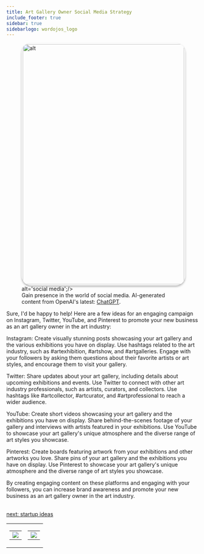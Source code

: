 ```yaml
---
title: Art Gallery Owner Social Media Strategy
include_footer: true
sidebar: true
sidebarlogo: wordojos_logo
---
```

<figure>
    <img src='/uploads/socialmedia.jpg' style="width: 100%;height: 630px;padding: 3px; box-shadow: 0 3px 5px rgba(0,0,0,.3);border-radius: 25px;overflow: hidden;border: none;" align="middle"; alt='alt';/> alt='social media';/>
    <figcaption>Gain presence in the world of social media.  AI-generated content from OpenAI's latest: <a href="https://openai.com/blog/chatgpt/" >ChatGPT</a>.</figcaption>
</figure>
<p>
Sure, I'd be happy to help! Here are a few ideas for an engaging campaign on Instagram, Twitter, YouTube, and Pinterest to promote your new business as an art gallery owner in the art industry:

Instagram: Create visually stunning posts showcasing your art gallery and the various exhibitions you have on display. Use hashtags related to the art industry, such as #artexhibition, #artshow, and #artgalleries. Engage with your followers by asking them questions about their favorite artists or art styles, and encourage them to visit your gallery.

Twitter: Share updates about your art gallery, including details about upcoming exhibitions and events. Use Twitter to connect with other art industry professionals, such as artists, curators, and collectors. Use hashtags like #artcollector, #artcurator, and #artprofessional to reach a wider audience.

YouTube: Create short videos showcasing your art gallery and the exhibitions you have on display. Share behind-the-scenes footage of your gallery and interviews with artists featured in your exhibitions. Use YouTube to showcase your art gallery's unique atmosphere and the diverse range of art styles you showcase.

Pinterest: Create boards featuring artwork from your exhibitions and other artworks you love. Share pins of your art gallery and the exhibitions you have on display. Use Pinterest to showcase your art gallery's unique atmosphere and the diverse range of art styles you showcase.

By creating engaging content on these platforms and engaging with your followers, you can increase brand awareness and promote your new business as an art gallery owner in the art industry.

<br>
<a href="https://workdojos.com/artgalleries/startup">next: startup ideas</a>
</p>
<table border="0" cellpadding="0" cellspacing="0" width="600" id="templateColumns">
    <tr>
        <td align="center" valign="top" width="50%" class="templateColumnContainer">
            <table border="0" cellpadding="10" cellspacing="0" height="100%" width="100px">
                <tr>
                    <td class="leftColumnContent">
                      <a href="https://artgalleries.workdojos.com">
                        <img src="/uploads/d.svg" class="columnImage" />
                    </td>
                </tr>
            </table>
        </td>
        <td align="center" valign="top" width="50%" class="templateColumnContainer">
            <table border="0" cellpadding="10" cellspacing="0" height="100%" width="100px">
                <tr>
                    <td class="rightColumnContent">
                      <a href="https://physicist.workdojos.com">
                        <img src="/uploads/randomdojo.svg" class="columnImage" />
                    </td>
            </table>
        </td>
    </tr>
</table>